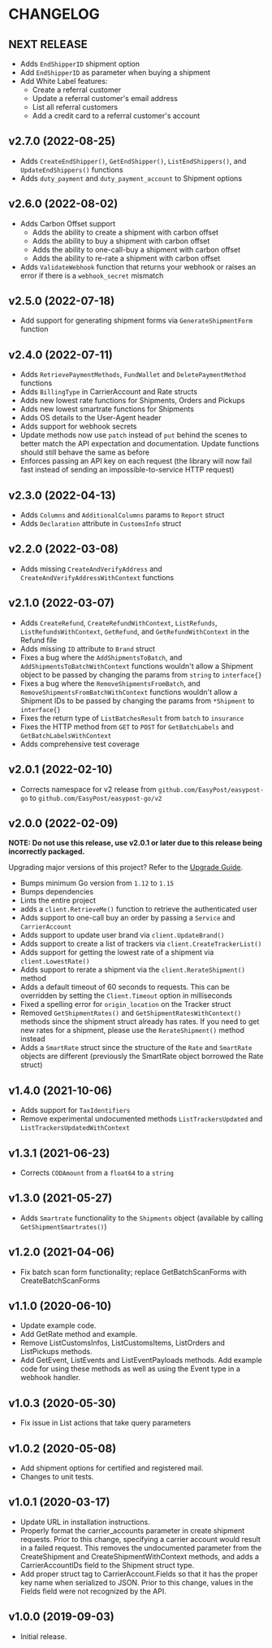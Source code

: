 # CHANGELOG

## NEXT RELEASE

- Adds `EndShipperID` shipment option
- Add `EndShipperID` as parameter when buying a shipment
- Add White Label features:
  - Create a referral customer
  - Update a referral customer's email address
  - List all referral customers
  - Add a credit card to a referral customer's account

## v2.7.0 (2022-08-25)

- Adds `CreateEndShipper()`, `GetEndShipper()`, `ListEndShippers()`, and `UpdateEndShippers()` functions
- Adds `duty_payment` and `duty_payment_account` to Shipment options

## v2.6.0 (2022-08-02)

- Adds Carbon Offset support
  - Adds the ability to create a shipment with carbon offset
  - Adds the ability to buy a shipment with carbon offset
  - Adds the ability to one-call-buy a shipment with carbon offset
  - Adds the ability to re-rate a shipment with carbon offset
- Adds `ValidateWebhook` function that returns your webhook or raises an error if there is a `webhook_secret` mismatch

## v2.5.0 (2022-07-18)

- Add support for generating shipment forms via `GenerateShipmentForm` function

## v2.4.0 (2022-07-11)

- Adds `RetrievePaymentMethods`, `FundWallet` and `DeletePaymentMethod` functions
- Adds `BillingType` in CarrierAccount and Rate structs
- Adds new lowest rate functions for Shipments, Orders and Pickups
- Adds new lowest smartrate functions for Shipments
- Adds OS details to the User-Agent header
- Adds support for webhook secrets
- Update methods now use `patch` instead of `put` behind the scenes to better match the API expectation and documentation. Update functions should still behave the same as before
- Enforces passing an API key on each request (the library will now fail fast instead of sending an impossible-to-service HTTP request)

## v2.3.0 (2022-04-13)

- Adds `Columns` and `AdditionalColumns` params to `Report` struct
- Adds `Declaration` attribute in `CustomsInfo` struct

## v2.2.0 (2022-03-08)

- Adds missing `CreateAndVerifyAddress` and `CreateAndVerifyAddressWithContext` functions

## v2.1.0 (2022-03-07)

- Adds `CreateRefund`, `CreateRefundWithContext`, `ListRefunds`, `ListRefundsWithContext`, `GetRefund`, and `GetRefundWithContext` in the Refund file
- Adds missing `ID` attribute to `Brand` struct
- Fixes a bug where the `AddShipmentsToBatch`, and `AddShipmentsToBatchWithContext` functions wouldn't allow a Shipment object to be passed by changing the params from `string` to `interface{}`
- Fixes a bug where the `RemoveShipmentsFromBatch`, and `RemoveShipmentsFromBatchWithContext` functions wouldn't allow a Shipment IDs to be passed by changing the params from `*Shipment` to `interface{}`
- Fixes the return type of `ListBatchesResult` from `batch` to `insurance`
- Fixes the HTTP method from `GET` to `POST` for `GetBatchLabels` and `GetBatchLabelsWithContext`
- Adds comprehensive test coverage

## v2.0.1 (2022-02-10)

- Corrects namespace for v2 release from `github.com/EasyPost/easypost-go` to `github.com/EasyPost/easypost-go/v2`

## v2.0.0 (2022-02-09)

**NOTE: Do not use this release, use v2.0.1 or later due to this release being incorrectly packaged.**

Upgrading major versions of this project? Refer to the [Upgrade Guide](UPGRADE_GUIDE.md).

- Bumps minimum Go version from `1.12` to `1.15`
- Bumps dependencies
- Lints the entire project
- adds a `client.RetrieveMe()` function to retrieve the authenticated user
- Adds support to one-call buy an order by passing a `Service` and `CarrierAccount`
- Adds support to update user brand via `client.UpdateBrand()`
- Adds support to create a list of trackers via `client.CreateTrackerList()`
- Adds support for getting the lowest rate of a shipment via `client.LowestRate()`
- Adds support to rerate a shipment via the `client.RerateShipment()` method
- Adds a default timeout of 60 seconds to requests. This can be overridden by setting the `Client.Timeout` option in milliseconds
- Fixed a spelling error for `origin_location` on the Tracker struct
- Removed `GetShipmentRates()` and `GetShipmentRatesWithContext()` methods since the shipment struct already has rates. If you need to get new rates for a shipment, please use the `RerateShipment()` method instead
- Adds a `SmartRate` struct since the structure of the `Rate` and `SmartRate` objects are different (previously the SmartRate object borrowed the Rate struct)

## v1.4.0 (2021-10-06)

- Adds support for `TaxIdentifiers`
- Remove experimental undocumented methods `ListTrackersUpdated` and `ListTrackersUpdatedWithContext`

## v1.3.1 (2021-06-23)

- Corrects `CODAmount` from a `float64` to a `string`

## v1.3.0 (2021-05-27)

- Adds `Smartrate` functionality to the `Shipments` object (available by calling `GetShipmentSmartrates()`)

## v1.2.0 (2021-04-06)

- Fix batch scan form functionality; replace GetBatchScanForms with
  CreateBatchScanForms

## v1.1.0 (2020-06-10)

- Update example code.
- Add GetRate method and example.
- Remove ListCustomsInfos, ListCustomsItems, ListOrders and ListPickups
  methods.
- Add GetEvent, ListEvents and ListEventPayloads methods. Add example code
  for using these methods as well as using the Event type in a webhook
  handler.

## v1.0.3 (2020-05-30)

- Fix issue in List actions that take query parameters

## v1.0.2 (2020-05-08)

- Add shipment options for certified and registered mail.
- Changes to unit tests.

## v1.0.1 (2020-03-17)

- Update URL in installation instructions.
- Properly format the carrier_accounts parameter in create shipment requests.
  Prior to this change, specifying a carrier account would result in a failed
  request. This removes the undocumented parameter from the CreateShipment and
  CreateShipmentWithContext methods, and adds a CarrierAccountIDs field to
  the Shipment struct type.
- Add proper struct tag to CarrierAccount.Fields so that it has the proper
  key name when serialized to JSON. Prior to this change, values in the Fields
  field were not recognized by the API.

## v1.0.0 (2019-09-03)

- Initial release.

